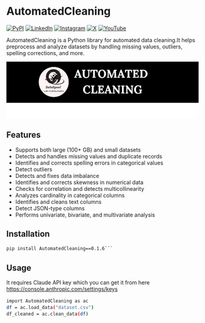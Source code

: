 # AutomatedCleaning
[![PyPI](https://img.shields.io/badge/PyPI-3775A9?style=for-the-badge&logo=pypi&logoColor=white)](https://pypi.org/project/AutomatedCleaning/)
[![LinkedIn](https://img.shields.io/badge/LinkedIn-0077B5?style=for-the-badge&logo=linkedin&logoColor=white)](https://www.linkedin.com/in/abhishek-kumar-singh-8a6326148/)
[![Instagram](https://img.shields.io/badge/Instagram-E4405F?style=for-the-badge&logo=instagram&logoColor=white)](https://www.instagram.com/dataspoof)
[![X](https://img.shields.io/badge/X-000000?style=for-the-badge&logo=x&logoColor=white)](https://x.com/abhi007si)
[![YouTube](https://img.shields.io/badge/YouTube-FF0000?style=for-the-badge&logo=youtube&logoColor=white)](https://www.youtube.com/@dataspoof1977)


AutomatedCleaning is a Python library for automated data cleaning.It helps preprocess and analyze datasets by handling missing values, outliers, spelling corrections, and more.

![Logo](images/logo2.png)

## Features
- Supports both large (100+ GB) and small datasets
- Detects and handles missing values and duplicate records
- Identifies and corrects spelling errors in categorical values
- Detect outliers
- Detects and fixes data imbalance
- Identifies and corrects skewness in numerical data
- Checks for correlation and detects multicollinearity
- Analyzes cardinality in categorical columns
- Identifies and cleans text columns
- Detect JSON-type columns
- Performs univariate, bivariate, and multivariate analysis


## Installation
```bash
pip install AutomatedCleaning==0.1.6```
```

## Usage
It requires Claude API key which you can get it from here https://console.anthropic.com/settings/keys

```bash
import AutomatedCleaning as ac
df = ac.load_data("dataset.csv")
df_cleaned = ac.clean_data(df)
```
